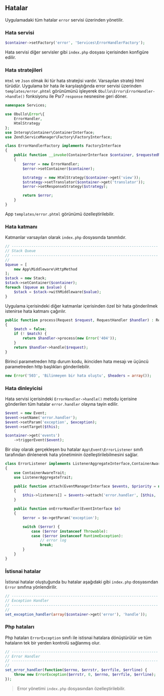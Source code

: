 
## Hatalar

Uygulamadaki tüm hatalar `error` servisi üzerinden yönetilir.

### Hata servisi

```php
$container->setFactory('error', 'Services\ErrorHandlerFactory');
```

Hata servisi diğer servisler gibi `index.php` dosyası içerisinden konfigüre edilir.

### Hata stratejileri

`Html` ve `Json` olmak iki tür hata stratejisi vardır. Varsayılan strateji html türüdür. Uygulama bir hata ile karşılaştığında error servisi üzerinden `templates/error.phtml` görünümünü işleyerek `Obullo\Error\ErrorHandler->handle()` fonksiyonu ile Psr7 `response` nesnesine geri döner.

```php
namespace Services;

use Obullo\Error\{
    ErrorHandler,
    HtmlStrategy
};
use Interop\Container\ContainerInterface;
use Zend\ServiceManager\Factory\FactoryInterface;

class ErrorHandlerFactory implements FactoryInterface
{
    public function __invoke(ContainerInterface $container, $requestedName, array $options = null)
    {
        $error = new ErrorHandler;
        $error->setContainer($container);

        $strategy = new HtmlStrategy($container->get('view'));
        $strategy->setTranslator($container->get('translator'));
        $error->setResponseStrategy($strategy);

        return $error;
    }
}
```

App `templates/error.phtml` görünümü özelleştirilebilir.


### Hata katmanı

Katmanlar varsayılan olarak `index.php` dosyasında tanımlıdır.

```php
// -------------------------------------------------------------------
// Stack Queue
// -------------------------------------------------------------------
//
$queue = [
    new App\Middleware\HttpMethod
];
$stack = new Stack;
$stack->setContainer($container);
foreach ($queue as $value) {
    $stack = $stack->withMiddleware($value);
}
```

Uygulama içerisindeki diğer katmanlar içerisinden özel bir hata gönderilmek istenirse hata katmanı çağırılır.

```php
public function process(Request $request, RequestHandler $handler) : ResponseInterface
{
    $match = false;
    if (! $match) {        
        return $handler->process(new Error('404'));
    }
    return $handler->handle($request);
}
```

Birinci parametreden http durum kodu, ikinciden hata mesajı ve üçüncü parametreden http başlıkları gönderilebilir.

```php
new Error('503', 'Bilinmeyen bir hata oluştu', $headers = array());
```

### Hata dinleyicisi

Hata servisi içerisindeki `ErrorHandler->handle()` metodu içerisine gönderilen tüm hatalar `error.handler` olayına tayin edilir.

```php
$event = new Event;
$event->setName('error.handler');
$event->setParam('exception', $exception);
$event->setTarget($this);

$container->get('events')
    ->triggerEvent($event);
```

Bir olay olarak gerçekleşen bu hatalar `App\Event\ErrorListener` sınıfı tarafından dinlenerek hata yönetiminin özelleştirilebilmesini sağlar.

```php
class ErrorListener implements ListenerAggregateInterface,ContainerAwareInterface
{
    use ContainerAwareTrait;
    use ListenerAggregateTrait;

    public function attach(EventManagerInterface $events, $priority = null)
    {
        $this->listeners[] = $events->attach('error.handler', [$this, 'onErrorHandler']);
    }

    public function onErrorHandler(EventInterface $e)
    {
        $error = $e->getParam('exception');

        switch ($error) {
            case ($error instanceof Throwable):
            case ($error instanceof RuntimeException):
                // error log
                break;
        }
    }
}
```

### İstisnai hatalar

İstisnai hatalar oluştuğunda bu hatalar aşağıdaki gibi `index.php` dosyasından `Error` sınıfına yönlendirilir.

```php
// -------------------------------------------------------------------
// Exception Handler
// -------------------------------------------------------------------
//
set_exception_handler(array($container->get('error'), 'handle'));
```

### Php hataları

Php hataları `ErrorException` sınıfı ile istisnai hatalara dönüştürülür ve tüm hataların tek bir yerden kontrolü sağlanmış olur.

```php
// -------------------------------------------------------------------
// Error Handler
// -------------------------------------------------------------------
//
set_error_handler(function($errno, $errstr, $errfile, $errline) {
    throw new ErrorException($errstr, 0, $errno, $errfile, $errline);
});
```

> Error yönetimi `index.php` dosyasından özelleştirilebilir.